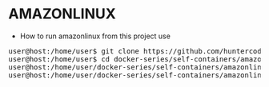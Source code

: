 # AMAZONLINUX

- How to run amazonlinux from this project use

<pre>
user@host:/home/user$ git clone https://github.com/huntercodexs/docker-series.git .
user@host:/home/user$ cd docker-series/self-containers/amazonlinux
user@host:/home/user/docker-series/self-containers/amazonlinux$ docker-compose up --build
user@host:/home/user/docker-series/self-containers/amazonlinux$ docker-compose start
</pre>
